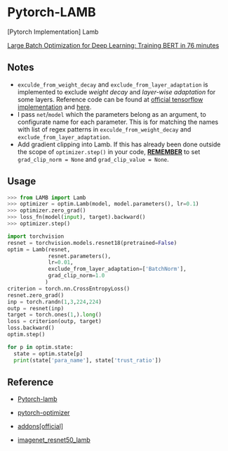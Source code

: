# Pytorch-LAMB
[Pytorch Implementation] Lamb 

[Large Batch Optimization for Deep Learning: Training BERT in 76 minutes](https://arxiv.org/abs/1904.00962)

## Notes

+ `exculde_from_weight_decay` and `exclude_from_layer_adaptation` is implemented to exclude *weight decay* and *layer-wise adaptation* for some layers. Reference code can be found at [official tensorflow implementation](https://github.com/tensorflow/addons/blob/master/tensorflow_addons/optimizers/lamb.py) and [here](https://github.com/fastalgo/imagenet_resnet50_lamb/blob/master/optimization.py).
+ I pass `net`/`model` which the parameters belong as an argument, to configurate name for each parameter. This is for matching the names with list of regex patterns in `exculde_from_weight_decay` and `exclude_from_layer_adaptation`.
+ Add gradient clipping into Lamb. If this has already been done outside the scope of `optimizer.step()` in your code, <u>**REMEMBER**</u> to set `grad_clip_norm = None` and `grad_clip_value = None`.

## Usage

```py
>>> from LAMB import Lamb
>>> optimizer = optim.Lamb(model, model.parameters(), lr=0.1)
>>> optimizer.zero_grad()
>>> loss_fn(model(input), target).backward()
>>> optimizer.step()
```

```python
import torchvision
resnet = torchvision.models.resnet18(pretrained=False)
optim = Lamb(resnet, 
             resnet.parameters(), 
             lr=0.01, 
             exclude_from_layer_adaptation=['BatchNorm'], 
             grad_clip_norm=1.0
            )
criterion = torch.nn.CrossEntropyLoss()
resnet.zero_grad()
inp = torch.randn(1,3,224,224)
outp = resnet(inp)
target = torch.ones(1,).long()
loss = criterion(outp, target)
loss.backward()
optim.step()

for p in optim.state:
  state = optim.state[p]
  print(state['para_name'], state['trust_ratio'])
```

## Reference

- [Pytorch-lamb](https://github.com/cybertronai/pytorch-lamb)

- [pytorch-optimizer](https://github.com/jettify/pytorch-optimizer/blob/master/torch_optimizer/lamb.py)
- [addons[official]](https://github.com/tensorflow/addons/blob/master/tensorflow_addons/optimizers/lamb.py)
- [imagenet_resnet50_lamb](https://github.com/fastalgo/imagenet_resnet50_lamb/blob/master/optimization.py)